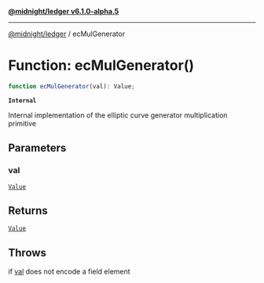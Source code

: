 [**@midnight/ledger v6.1.0-alpha.5**](../README.md)

***

[@midnight/ledger](../globals.md) / ecMulGenerator

# Function: ecMulGenerator()

```ts
function ecMulGenerator(val): Value;
```

**`Internal`**

Internal implementation of the elliptic curve generator multiplication
primitive

## Parameters

### val

[`Value`](../type-aliases/Value.md)

## Returns

[`Value`](../type-aliases/Value.md)

## Throws

if [val](#ecmulgenerator) does not encode a field element
